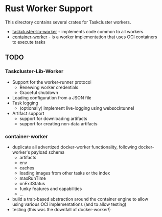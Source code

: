 # Rust Worker Support

This directory contains several crates for Taskcluster workers.

* [taskcluster-lib-worker](./lib-worker) - implements code common to all workers
* [container-worker](./container) - is a worker implementation that uses OCI containers to execute tasks

## TODO

### Taskcluster-Lib-Worker

* Support for the worker-runner protocol
  * Renewing worker credentials
  * Graceful shutdown
* Loading configuration from a JSON file
* Task logging
  * (optionally) implement live-logging using websocktunnel
* Artifact support
  * support for downloading artifacts
  * support for creating non-data artifacts

### container-worker

* duplicate all advertized docker-worker functionality, following docker-worker's payload schema
  * artifacts
  * env
  * caches
  * loading images from other tasks or the index
  * maxRunTime
  * onExitStatus
  * funky features and capabilities
  * ...
* build a trait-based abstraction around the container engine to allow using various OCI implementations (and to allow testing)
* testing (this was the downfall of docker-worker!)
